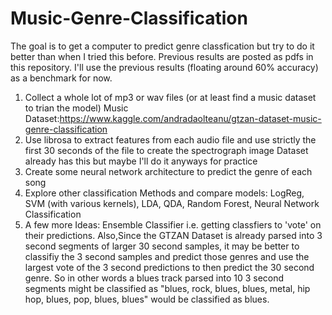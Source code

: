 # Music-Genre-Classification

The goal is to get a computer to predict genre classfication but try to do it better than when I tried this before. Previous results are posted as pdfs in this repository.
I'll use the previous results (floating around 60% accuracy) as a benchmark for now.


1. Collect a whole lot of mp3 or wav files (or at least find a music dataset to trian the model)
  Music Dataset:https://www.kaggle.com/andradaolteanu/gtzan-dataset-music-genre-classification
2. Use librosa to extract features from each audio file and use strictly the first 30 seconds of the file to create the spectrograph image
  Dataset already has this but maybe I'll do it anyways for practice
3. Create some neural network architecture to predict the genre of each song
4. Explore other classification Methods and compare models: LogReg, SVM (with various kernels), LDA, QDA, Random Forest, Neural Network Classification
5. A few more Ideas: Ensemble Classifier i.e. getting classfiers to 'vote' on their predictions. 
   Also,Since the GTZAN Dataset is already parsed into 3 second segments of larger 30 second samples, it may be better to classifiy the 3 second samples and predict those genres and use the largest vote of the 3 second predictions to then predict the 30 second genre.
   So in other words a blues track parsed into 10 3 second segments might be classified as "blues, rock, blues, blues, metal, hip hop, blues, pop, blues, blues" would be classified as blues.
